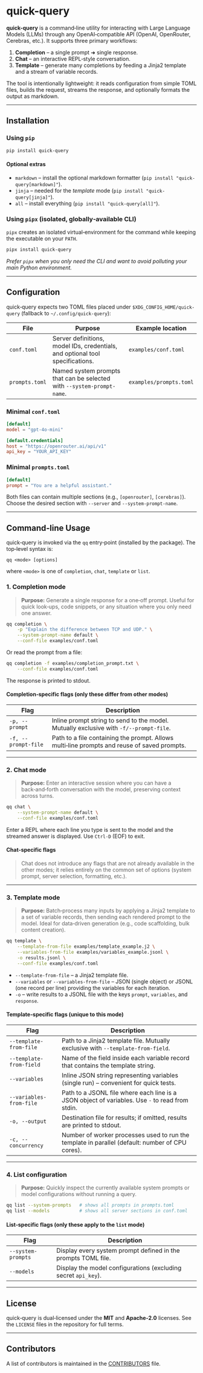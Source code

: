 # quick-query

**quick-query** is a command‑line utility for interacting with Large Language Models (LLMs) through any OpenAI‑compatible API (OpenAI, OpenRouter, Cerebras, etc.).  It supports three primary workflows:

1. **Completion** – a single prompt ➜ single response.
2. **Chat** – an interactive REPL‑style conversation.
3. **Template** – generate many completions by feeding a Jinja2 template and a stream of variable records.

The tool is intentionally lightweight: it reads configuration from simple TOML files, builds the request, streams the response, and optionally formats the output as markdown.

---

## Installation

### Using `pip`
```bash
pip install quick-query
```

#### Optional extras
* `markdown` – install the optional markdown formatter (`pip install "quick-query[markdown]"`).
* `jinja` – needed for the *template* mode (`pip install "quick-query[jinja]"`).
* `all` – install everything (`pip install "quick-query[all]"`).

### Using `pipx` (isolated, globally‑available CLI)
`pipx` creates an isolated virtual‑environment for the command while keeping the executable on your `PATH`.
```bash
pipx install quick-query
```
*Prefer `pipx` when you only need the CLI and want to avoid polluting your main Python environment.*

---

## Configuration

quick‑query expects two TOML files placed under ``$XDG_CONFIG_HOME/quick-query`` (fallback to ``~/.config/quick-query``):

| File | Purpose | Example location |
|------|---------|-------------------|
| `conf.toml` | Server definitions, model IDs, credentials, and optional tool specifications. | `examples/conf.toml` |
| `prompts.toml` | Named system prompts that can be selected with `--system-prompt-name`. | `examples/prompts.toml` |

### Minimal `conf.toml`
```toml
[default]
model = "gpt-4o-mini"

[default.credentials]
host = "https://openrouter.ai/api/v1"
api_key = "YOUR_API_KEY"
```

### Minimal `prompts.toml`
```toml
[default]
prompt = "You are a helpful assistant."
```

Both files can contain multiple sections (e.g., `[openrouter]`, `[cerebras]`).  Choose the desired section with `--server` and `--system-prompt-name`.

---

## Command‑line Usage

quick‑query is invoked via the `qq` entry‑point (installed by the package).  The top‑level syntax is:
```
qq <mode> [options]
```
where `<mode>` is one of `completion`, `chat`, `template` or `list`.

### 1. Completion mode
> **Purpose:** Generate a single response for a one‑off prompt.  Useful for quick look‑ups, code snippets, or any situation where you only need one answer.
```bash
qq completion \
    -p "Explain the difference between TCP and UDP." \
    --system-prompt-name default \
    --conf-file examples/conf.toml
```
Or read the prompt from a file:
```bash
qq completion -f examples/completion_prompt.txt \
    --conf-file examples/conf.toml
```
The response is printed to stdout.

#### Completion‑specific flags (only these differ from other modes)
| Flag | Description |
|------|-------------|
| `-p, --prompt` | Inline prompt string to send to the model. Mutually exclusive with `-f/--prompt-file`. |
| `-f, --prompt-file` | Path to a file containing the prompt. Allows multi‑line prompts and reuse of saved prompts. |

---

### 2. Chat mode
> **Purpose:** Enter an interactive session where you can have a back‑and‑forth conversation with the model, preserving context across turns.
```bash
qq chat \
    --system-prompt-name default \
    --conf-file examples/conf.toml
```
Enter a REPL where each line you type is sent to the model and the streamed answer is displayed.  Use `Ctrl‑D` (EOF) to exit.

#### Chat‑specific flags
> Chat does not introduce any flags that are not already available in the other modes; it relies entirely on the common set of options (system prompt, server selection, formatting, etc.).

---

### 3. Template mode
> **Purpose:** Batch‑process many inputs by applying a Jinja2 template to a set of variable records, then sending each rendered prompt to the model.  Ideal for data‑driven generation (e.g., code scaffolding, bulk content creation).
```bash
qq template \
    --template-from-file examples/template_example.j2 \
    --variables-from-file examples/variables_example.jsonl \
    -o results.jsonl \
    --conf-file examples/conf.toml
```
* `--template-from-file` – a Jinja2 template file.
* `--variables` or `--variables-from-file` – JSON (single object) or JSONL (one record per line) providing the variables for each iteration.
* `-o` – write results to a JSONL file with the keys `prompt`, `variables`, and `response`.

#### Template‑specific flags (unique to this mode)
| Flag | Description |
|------|-------------|
| `--template-from-file` | Path to a Jinja2 template file. Mutually exclusive with `--template-from-field`. |
| `--template-from-field` | Name of the field inside each variable record that contains the template string. |
| `--variables` | Inline JSON string representing variables (single run) – convenient for quick tests. |
| `--variables-from-file` | Path to a JSONL file where each line is a JSON object of variables. Use `-` to read from stdin. |
| `-o, --output` | Destination file for results; if omitted, results are printed to stdout. |
| `-c, --concurrency` | Number of worker processes used to run the template in parallel (default: number of CPU cores). |

---

### 4. List configuration
> **Purpose:** Quickly inspect the currently available system prompts or model configurations without running a query.
```bash
qq list --system-prompts   # shows all prompts in prompts.toml
qq list --models           # shows all server sections in conf.toml
```

#### List‑specific flags (only these apply to the `list` mode)
| Flag | Description |
|------|-------------|
| `--system-prompts` | Display every system prompt defined in the prompts TOML file. |
| `--models` | Display the model configurations (excluding secret `api_key`). |

---

## License

quick‑query is dual‑licensed under the **MIT** and **Apache‑2.0** licenses.  See the `LICENSE` files in the repository for full terms.

---

## Contributors

A list of contributors is maintained in the [CONTRIBUTORS](CONTRIBUTORS) file.
